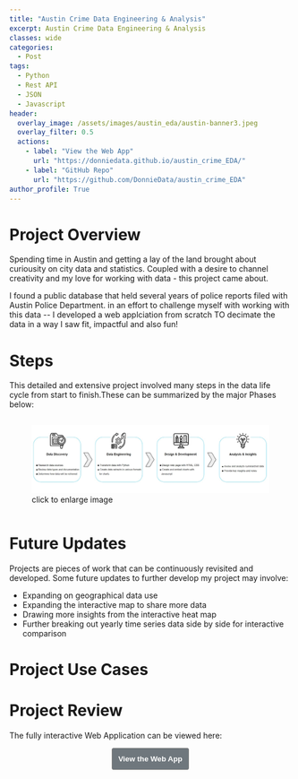 ```yaml
---
title: "Austin Crime Data Engineering & Analysis"
excerpt: Austin Crime Data Engineering & Analysis
classes: wide
categories:
  - Post
tags:
  - Python
  - Rest API
  - JSON
  - Javascript
header:
  overlay_image: /assets/images/austin_eda/austin-banner3.jpeg
  overlay_filter: 0.5 
  actions:
    - label: "View the Web App" 
      url: "https://donniedata.github.io/austin_crime_EDA/"
    - label: "GitHub Repo"
      url: "https://github.com/DonnieData/austin_crime_EDA"
author_profile: True 
---
```


# Project Overview 
Spending time in Austin and getting a lay of the land brought about curiousity on city data and statistics. Coupled with a desire to channel creativity and my love for working with data - this project came about.

I found a public database that held several years of police reports filed with Austin Police Department. 
in an effort to challenge myself with working with this data -- I developed a web applciation from scratch TO decimate the data in a way I saw fit, impactful and also fun!


# Steps 
This detailed and extensive project involved many steps in the data life cycle from start to finish.These can be summarized by the major Phases below: 

<div class="notice" style="display:flex; justify-content: center; width:300;">
<figure>
  <a href="/assets/images/austin_eda/Austin_eda_project_steps1.jpg"><img src="/assets/images/austin_eda/Austin_eda_project_steps1.jpg"></a>
  <figcaption>click to enlarge image</figcaption>
</figure>
  </div>
  
# Future Updates
Projects are pieces of work that can be continuously revisited and developed.
Some future updates to further develop my project may involve: 
- Expanding on geographical data use 
- Expanding the interactive map to share more data
- Drawing more insights from the interactive heat map 
- Further breaking out yearly time series data side by side for interactive comparison


# Project Use Cases 


# Project Review
The fully interactive Web Application can be viewed here: 

<div style="text-align: center"><a href="https://donniedata.github.io/austin_crime_EDA/"><button style="color:#ffffff; background-color:#6f777d; border: 1px solid gray; padding: 11px; border-radius: 3px;" type="button"
onMouseOver="this.style.color='#4787F0'"
   onMouseOut="this.style.color='#ffffff'"><b>View the Web App</b></button></a></div>









  






